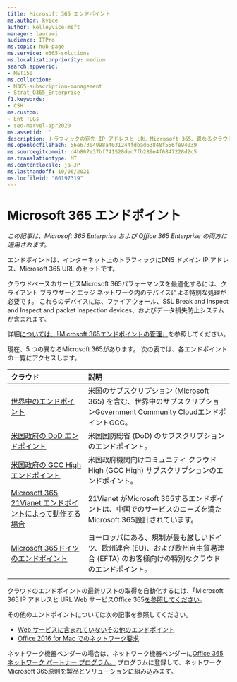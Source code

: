 ```yaml
---
title: Microsoft 365 エンドポイント
ms.author: kvice
author: kelleyvice-msft
manager: laurawi
audience: ITPro
ms.topic: hub-page
ms.service: o365-solutions
ms.localizationpriority: medium
search.appverid:
- MET150
ms.collection:
- M365-subscription-management
- Strat_O365_Enterprise
f1.keywords:
- CSH
ms.custom:
- Ent_TLGs
- seo-marvel-apr2020
ms.assetid: ''
description: トラフィックの宛先 IP アドレスと URL Microsoft 365、異なるクラウドのインターネット エンドポイントに関する記事のMicrosoft 365してください。
ms.openlocfilehash: 56e67304998a4031244fdbad63848f556fe94039
ms.sourcegitcommit: d4b867e37bf741528ded7fb289e4f6847228d2c5
ms.translationtype: MT
ms.contentlocale: ja-JP
ms.lasthandoff: 10/06/2021
ms.locfileid: "60197319"
---
```

# <a name="microsoft-365-endpoints"></a>Microsoft 365 エンドポイント

*この記事は、Microsoft 365 Enterprise および Office 365 Enterprise の両方に適用されます。*

エンドポイントは、インターネット上のトラフィックにDNS ドメイン IP アドレス、Microsoft 365 URL のセットです。 

クラウドベースのサービスMicrosoft 365パフォーマンスを最適化するには、クライアント ブラウザーとエッジ ネットワーク内のデバイスによる特別な処理が必要です。 これらのデバイスには、ファイアウォール、SSL Break and Inspect and Inspect and packet inspection devices、およびデータ損失防止システムが含まれます。

詳細[については、「Microsoft 365エンドポイントの管理」](managing-office-365-endpoints.md)を参照してください。

現在、5 つの異なるMicrosoft 365があります。 次の表では、各エンドポイントの一覧にアクセスします。

| クラウド | 説明 |
|:-------|:-----|
| [世界中のエンドポイント](urls-and-ip-address-ranges.md) | 米国のサブスクリプション (Microsoft 365) を含む、世界中のサブスクリプションGovernment Community CloudエンドポイントGCC。 |
| [米国政府の DoD エンドポイント](microsoft-365-u-s-government-dod-endpoints.md) | 米国国防総省 (DoD) のサブスクリプションのエンドポイント。 |
| [米国政府の GCC High エンドポイント](microsoft-365-u-s-government-gcc-high-endpoints.md) | 米国政府機関向けコミュニティ クラウド High (GCC High) サブスクリプションのエンドポイント。 |
| [Microsoft 365 21Vianet エンドポイントによって動作する場合](urls-and-ip-address-ranges-21vianet.md) | 21Vianet がMicrosoft 365するエンドポイントは、中国でのサービスのニーズを満たMicrosoft 365設計されています。 |
| [Microsoft 365ドイツのエンドポイント](microsoft-365-germany-endpoints.md) | ヨーロッパにある、規制が最も厳しいドイツ、欧州連合 (EU)、および欧州自由貿易連合 (EFTA) のお客様向けの特別なクラウドのエンドポイント。 |
|||

クラウドのエンドポイントの最新リストの取得を自動化するには、「Microsoft 365 IP アドレスと URL Web サービスOffice 365[を参照してください](microsoft-365-ip-web-service.md)。

その他のエンドポイントについては次の記事を参照してください。

- [Web サービスに含まれていないその他のエンドポイント](additional-office365-ip-addresses-and-urls.md)
- [Office 2016 for Mac でのネットワーク要求](network-requests-in-office-2016-for-mac.md)

ネットワーク機器ベンダーの場合は、ネットワーク機器ベンダーに[Office 365 ネットワーク パートナー プログラム。](microsoft-365-networking-partner-program.md) プログラムに登録して、ネットワークMicrosoft 365原則を製品とソリューションに組み込みます。 
